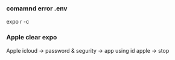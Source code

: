 ### comamnd error .env
expo r -c

### Apple clear expo
Apple icloud -> password & segurity -> app using id apple -> stop